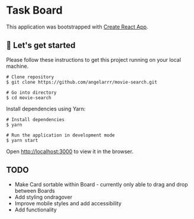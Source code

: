 # Task Board

This application was bootstrapped with [Create React App](https://github.com/facebook/create-react-app).

## 🚀 Let's get started

Please follow these instructions to get this project running on your local machine.

```shell
# Clone repository
$ git clone https://github.com/angelarrr/movie-search.git

# Go into directory
$ cd movie-search
```

Install dependencies using Yarn:

```shell
# Install dependencies
$ yarn

# Run the application in development mode
$ yarn start
```

Open [http://localhost:3000](http://localhost:3000) to view it in the browser.

## TODO

* Make Card sortable within Board - currently only able to drag and drop between Boards
* Add styling ondragover
* Improve mobile styles and add accessibility
* Add functionality